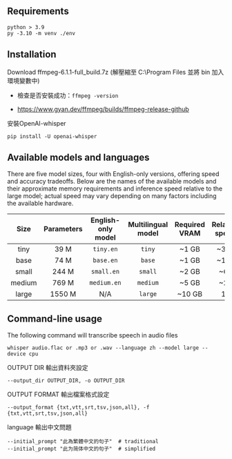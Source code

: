 ## Requirements

```
python > 3.9
py -3.10 -m venv ./env 
```
## Installation

Download
ffmpeg-6.1.1-full_build.7z (解壓縮至 C:\Program Files 並將 bin 加入環境變數中)
- 檢查是否安裝成功：`ffmpeg -version`

- https://www.gyan.dev/ffmpeg/builds/ffmpeg-release-github

安裝OpenAI-whisper
```
pip install -U openai-whisper
```
## Available models and languages

There are five model sizes, four with English-only versions, offering speed and accuracy tradeoffs. Below are the names of the available models and their approximate memory requirements and inference speed relative to the large model; actual speed may vary depending on many factors including the available hardware.

|  Size  | Parameters | English-only model | Multilingual model | Required VRAM | Relative speed |
|:------:|:----------:|:------------------:|:------------------:|:-------------:|:--------------:|
|  tiny  |    39 M    |     `tiny.en`      |       `tiny`       |     ~1 GB     |      ~32x      |
|  base  |    74 M    |     `base.en`      |       `base`       |     ~1 GB     |      ~16x      |
| small  |   244 M    |     `small.en`     |      `small`       |     ~2 GB     |      ~6x       |
| medium |   769 M    |    `medium.en`     |      `medium`      |     ~5 GB     |      ~2x       |
| large  |   1550 M   |        N/A         |      `large`       |    ~10 GB     |       1x       |


## Command-line usage
The following command will transcribe speech in audio files
```
whisper audio.flac or .mp3 or .wav --language zh --model large --device cpu
```

OUTPUT DIR 輸出資料夾設定
``` 
--output_dir OUTPUT_DIR, -o OUTPUT_DIR
```

OUTPUT FORMAT 輸出檔案格式設定
```
--output_format {txt,vtt,srt,tsv,json,all}, -f {txt,vtt,srt,tsv,json,all}
```
language 輸出中文問題
```
--initial_prompt "此為繁體中文的句子"  # traditional
--initial_prompt "此为简体中文的句子"  # simplified
```

